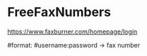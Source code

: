 # FreeFaxNumbers
 https://www.faxburner.com/homepage/login







#format:
#username:password -> fax number
